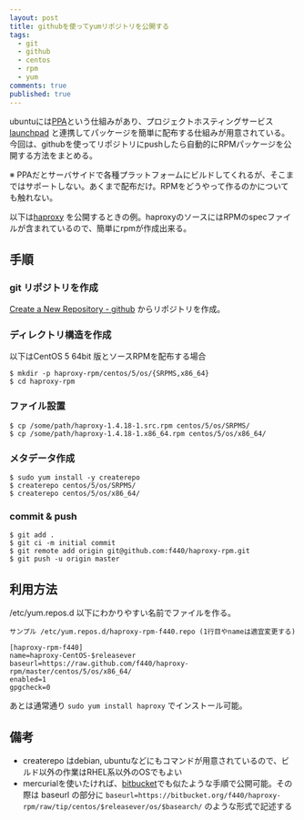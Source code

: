 ```yaml
---
layout: post
title: githubを使ってyumリポジトリを公開する
tags:
  - git
  - github
  - centos
  - rpm
  - yum
comments: true
published: true
---
```

ubuntuには[PPA](https://launchpad.net/ubuntu/+ppas)という仕組みがあり、プロジェクトホスティングサービス[launchpad](https://launchpad.net/) と連携してパッケージを簡単に配布する仕組みが用意されている。今回は、githubを使ってリポジトリにpushしたら自動的にRPMパッケージを公開する方法をまとめる。

<!-- more -->

※
PPAだとサーバサイドで各種プラットフォームにビルドしてくれるが、そこまではサポートしない。あくまで配布だけ。RPMをどうやって作るのかについても触れない。

以下は[haproxy](http://haproxy.1wt.eu/)
を公開するときの例。haproxyのソースにはRPMのspecファイルが含まれているので、簡単にrpmが作成出来る。

## 手順

### git リポジトリを作成

[Create a New Repository - github](https://github.com/repositories/new)
からリポジトリを作成。

### ディレクトリ構造を作成

以下はCentOS 5 64bit 版とソースRPMを配布する場合

    
    $ mkdir -p haproxy-rpm/centos/5/os/{SRPMS,x86_64}
    $ cd haproxy-rpm
    

### ファイル設置

    
    $ cp /some/path/haproxy-1.4.18-1.src.rpm centos/5/os/SRPMS/
    $ cp /some/path/haproxy-1.4.18-1.x86_64.rpm centos/5/os/x86_64/
    

### メタデータ作成

    
    $ sudo yum install -y createrepo
    $ createrepo centos/5/os/SRPMS/
    $ createrepo centos/5/os/x86_64/
    

### commit & push

    
    $ git add .
    $ git ci -m initial commit  
    $ git remote add origin git@github.com:f440/haproxy-rpm.git
    $ git push -u origin master
    

## 利用方法

/etc/yum.repos.d 以下にわかりやすい名前でファイルを作る。

    
    サンプル /etc/yum.repos.d/haproxy-rpm-f440.repo (1行目やnameは適宜変更する)
    
    [haproxy-rpm-f440]
    name=haproxy-CentOS-$releasever
    baseurl=https://raw.github.com/f440/haproxy-rpm/master/centos/5/os/x86_64/
    enabled=1
    gpgcheck=0
    

あとは通常通り `sudo yum install haproxy` でインストール可能。

## 備考

  * createrepo はdebian, ubuntuなどにもコマンドが用意されているので、ビルド以外の作業はRHEL系以外のOSでもよい
  * mercurialを使いたければ、[bitbucket](https://bitbucket.org)でも似たような手順で公開可能。その際は baseurl の部分に `baseurl=https://bitbucket.org/f440/haproxy-rpm/raw/tip/centos/$releasever/os/$basearch/` のような形式で記述する

